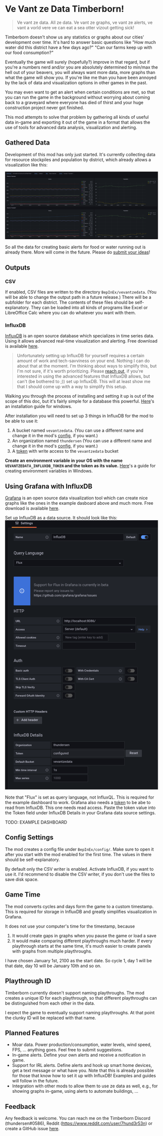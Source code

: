# Ve Vant ze Data Timberborn!

> Ve vant ze data. All ze data. Ve vant ze graphs, ve vant ze alerts, ve vant a vorld vere ve can eat a sea otter vizout getting sick!

Timberborn doesn't show us any statistics or graphs about our cities' development over time. It's hard to answer basic questions like "How much water did this district have a few days ago?" "Can our farms keep up with our food consumption?"

Eventually the game will surely (hopefully?) improve in that regard, but if you're a numbers nerd and/or you are absolutely determined to min/max the hell out of your beavers, you will always want more data, more graphs than what the game will show you. If you're like me than you have been annoyed by the lack of data and visualization options in other games in the past.

 You may even want to get an alert when certain conditions are met, so that you can run the game in the background without worrying about coming back to a graveyard where everyone has died of thirst and your huge construction project never got finished. 

This mod attempts to solve that problem by gathering all kinds of useful data in-game and exporting it out of the game in a format that allows the use of tools for advanced data analysis, visualization and alerting.


## Gathered Data

Development of this mod has only just started. It's currently collecting data for resource stockpiles and population by district, which already allows a visualization like this:

![example dashboard](example_dashboard.png)

So all the data for creating basic alerts for food or water running out is already there. More will come in the future. Please do [submit your ideas](#feedback)!


## Outputs

### CSV

If enabled, CSV files are written to the directory `BepInEx/vevantzedata`. (You will be able to change the output path in a future release.) There will be a subfolder for each district. The contents of these files should be self-explanatory. They can be loaded into all kinds of programs like Excel or LibreOffice Calc where you can do whatever you want with them.

### InfluxDB

[InfluxDB](https://www.influxdata.com/products/influxdb/) is an open source database which specializes in time series data. Using it allows advanced real-time visualization and alerting. Free download is available [here](https://portal.influxdata.com/downloads/). 

> Unfortunately setting up InfluxDB for yourself requires a certain amount of work and tech-savviness on your end. Nothing I can do about that at the moment. I'm thinking about ways to simplify this, but I'm not sure, if it's worth prioritizing. Please [reach out](#feedback), if you're interested in using the advanced features that InfluxDB allows, but can't (be bothered to ;)) set up InfluxDB. This will at least show me that I should come up with a way to simplify this setup.

Walking you through the process of installing and setting it up is out of the scope of this doc, but it's fairly simple for a database this powerful. [Here](https://docs.influxdata.com/influxdb/v2.0/install/?t=Windows)'s an installation guide for windows.

After installation you will need to set up 3 things in InfluxDB for the mod to be able to use it:
1. A bucket named `vevantzedata`. (You can use a different name and change it in the mod's [config](#config-settings), if you want.)
2. An organization named `thundersen` (You can use a different name and change it in the mod's [config](#config-settings), if you want.)
3. A [token](https://docs.influxdata.com/influxdb/cloud/security/tokens/create-token/) with write access to the `vevantzedata` bucket

**Create an environment variable in your OS with the name `VEVANTZEDATA_INFLUXDB_TOKEN` and the token as its value.** [Here](https://helpdeskgeek.com/how-to/create-custom-environment-variables-in-windows/)'s a guide for creating environment variables in Windows.


## Using Grafana with InfluxDB

[Grafana](https://grafana.com/grafana/) is an open source data visualization tool which can create nice graphs like the ones in the example dasboard above and much more. Free download is available [here](https://grafana.com/grafana/download?pg=get&plcmt=selfmanaged-box1-cta1&edition=oss).

Set up InfluxDB as a data source. It should look like this:
![influx data source](grafana_influx_data_source.png)

Note that "Flux" is set as query language, not InfluxQL. This is required for the example dashboard to work. 
Grafana also needs a [token](https://docs.influxdata.com/influxdb/cloud/security/tokens/create-token/) to be abe to read from InfluxDB. This one needs read access. Paste the token value into the Token field under InfluxDB Details in your Grafana data source settings.

TODO: EXAMPLE DASHBOARD

## <a name="config">Config Settings</a>

The mod creates a config file under `BepInEx/config/`. Make sure to open it after you start with the mod enabled for the first time. The values in there should be self-explanatory.

By default only the CSV writer is enabled. Activate InfluxDB, if you want to use it. I'd recommend to disable the CSV writer, if you don't use the files to save disk space.


## Game Time

The mod converts cycles and days form the game to a custom timestamp. This is required for storage in InfluxDB and greatly simplifies visualization in Grafana.

It does not use your computer's time for the timestamp, because
1. It would create gaps in graphs when you pause the game or load a save
2. It would make comparing different playthroughs much harder. If every playthrough starts at the same time, it's much easier to create panels with graphs from multiple playthroughs.

I have chosen January 1st, 2100 as the start date. So cycle 1, day 1 will be that date, day 10 will be January 10th and so on.


## Playthrough ID

Timberborn currently doesn't support naming playthroughs. The mod creates a unique ID for each playthrough, so that different playthroughs can be distinguished from each other in the data.

I expect the game to eventually support naming playthroughs. At that point the clunky ID will be replaced with that name.


## Planned Features

- Moar data. Power production/consumption, water levels, wind speed, FPS, ... anything goes. Feel free to submit suggestions.
- In-game alerts. Define your own alerts and receive a notification in game.
- Support for IRL alerts. Define alerts and hook up smart home devices, get a text message or what have you. Note that this is already possible for those that know how to set it up with InfluxDB! Examples and guides will follow in the future. 
- Integration with other mods to allow them to use ze data as well, e.g., for showing graphs in-game, using alerts to automate buildings, ...

## <a name="feedback">Feedback</a>

Any feedback is welcome. You can reach me on the Timberborn Discord (thundersen#0586), Reddit (https://www.reddit.com/user/7hund3r53n) or create a GitHub issue [here](https://github.com/thundersen/vevantzedata/issues).